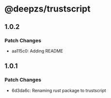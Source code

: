 # @deepzs/trustscript

## 1.0.2

### Patch Changes

- aa115c0: Adding README

## 1.0.1

### Patch Changes

- 6d3da6c: Renaming rust package to trustscript
